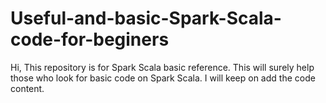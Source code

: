 # Useful-and-basic-Spark-Scala-code-for-beginers
Hi, This repository is for Spark Scala basic reference. This will surely help those who look for basic code on Spark Scala.
I will keep on add the code content.

